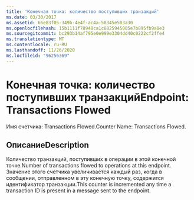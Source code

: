 ```yaml
---
title: 'Конечная точка: количество поступивших транзакций'
ms.date: 03/30/2017
ms.assetid: 66e83f05-349b-4e4f-ac4a-58345e503a30
ms.openlocfilehash: 15b1111f78948ca1c8825945085e7b895fb9a0e3
ms.sourcegitcommit: bc293b14af795e0e999e3304dd40c0222cf2ffe4
ms.translationtype: MT
ms.contentlocale: ru-RU
ms.lasthandoff: 11/26/2020
ms.locfileid: "96256369"
---
```

# <a name="endpoint-transactions-flowed"></a><span data-ttu-id="b27e0-102">Конечная точка: количество поступивших транзакций</span><span class="sxs-lookup"><span data-stu-id="b27e0-102">Endpoint: Transactions Flowed</span></span>

<span data-ttu-id="b27e0-103">Имя счетчика: Transactions Flowed.</span><span class="sxs-lookup"><span data-stu-id="b27e0-103">Counter Name: Transactions Flowed.</span></span>  
  
## <a name="description"></a><span data-ttu-id="b27e0-104">Описание</span><span class="sxs-lookup"><span data-stu-id="b27e0-104">Description</span></span>  

 <span data-ttu-id="b27e0-105">Количество транзакций, поступивших в операции в этой конечной точке.</span><span class="sxs-lookup"><span data-stu-id="b27e0-105">Number of transactions flowed to operations at this endpoint.</span></span> <span data-ttu-id="b27e0-106">Значение этого счетчика увеличивается каждый раз, когда в сообщении, отправленном в эту конечную точку, содержится идентификатор транзакции.</span><span class="sxs-lookup"><span data-stu-id="b27e0-106">This counter is incremented any time a transaction ID is present in a message sent to the endpoint.</span></span>
